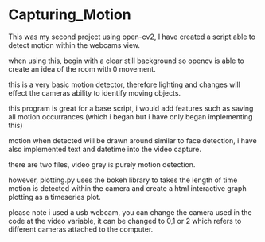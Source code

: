 # Capturing_Motion
This was my second project using open-cv2, I have created a script able to detect motion within the webcams view.

when using this, begin with a clear still background so opencv is able to create an idea of the room with 0 movement.

this is a very basic motion detector, therefore lighting and changes will effect the cameras ability to identify moving objects.

this program is great for a base script, i would add features such as saving all motion occurrances (which i began but i have only began implementing this)

motion when detected will be drawn around similar to face detection, i have also implemented text and datetime into the video capture.

there are two files, video grey is purely motion detection. 

however, plotting.py uses the bokeh library to takes the length of time motion is detected within the camera and create a html interactive graph plotting as a timeseries plot.

please note i used a usb webcam, you can change the camera used in the code at the video variable, it can be changed to 0,1 or 2 which refers to different cameras attached
to the computer.
